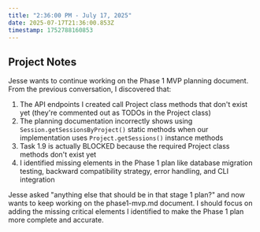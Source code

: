 ```yaml
---
title: "2:36:00 PM - July 17, 2025"
date: 2025-07-17T21:36:00.853Z
timestamp: 1752788160853
---
```


## Project Notes

Jesse wants to continue working on the Phase 1 MVP planning document. From the previous conversation, I discovered that:

1. The API endpoints I created call Project class methods that don't exist yet (they're commented out as TODOs in the Project class)
2. The planning documentation incorrectly shows using `Session.getSessionsByProject()` static methods when our implementation uses `Project.getSessions()` instance methods
3. Task 1.9 is actually BLOCKED because the required Project class methods don't exist yet
4. I identified missing elements in the Phase 1 plan like database migration testing, backward compatibility strategy, error handling, and CLI integration

Jesse asked "anything else that should be in that stage 1 plan?" and now wants to keep working on the phase1-mvp.md document. I should focus on adding the missing critical elements I identified to make the Phase 1 plan more complete and accurate.
